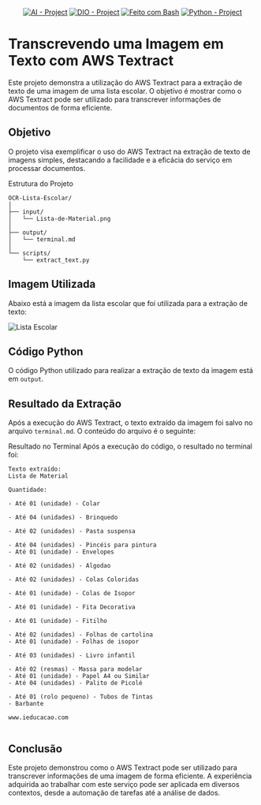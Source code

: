 <p align="center">
<a href="https://en.wikipedia.org/wiki/Artificial_intelligence"><img src="https://img.shields.io/badge/AI-Project-FED564?logo=openai" alt="AI - Project"></a>
<a href="https://dio.me/"><img src="https://img.shields.io/badge/DIO-Project-FED564?logo=vimeo" alt="DIO - Project"></a>
<a href="https://www.gnu.org/software/bash/" title="Vá para a página inicial do Bash"><img src="https://img.shields.io/badge/Prompt-Project-FED564?logo=gnu-bash&amp;logoColor=white" alt="Feito com Bash"></a>
 <a href="https://www.python.org/"><img src="https://img.shields.io/badge/Code-Project-FED564?logo=Python " alt="Python - Project"></a>

# Transcrevendo uma Imagem em Texto com AWS Textract

Este projeto demonstra a utilização do AWS Textract para a extração de texto de uma imagem de uma lista escolar. O objetivo é mostrar como o AWS Textract pode ser utilizado para transcrever informações de documentos de forma eficiente.

## Objetivo

O projeto visa exemplificar o uso do AWS Textract na extração de texto de imagens simples, destacando a facilidade e a eficácia do serviço em processar documentos.

Estrutura do Projeto
```
OCR-Lista-Escolar/
│
├── input/          
│   └── Lista-de-Material.png
│
├── output/         
│   └── terminal.md
│ 
└── scripts/        
    └── extract_text.py
```

## Imagem Utilizada

Abaixo está a imagem da lista escolar que foi utilizada para a extração de texto:

![Lista Escolar](../input/Lista-de-Material.png)

## Código Python

O código Python utilizado para realizar a extração de texto da imagem está em `output`.

## Resultado da Extração

Após a execução do AWS Textract, o texto extraído da imagem foi salvo no arquivo `terminal.md`. O conteúdo do arquivo é o seguinte:

Resultado no Terminal
Após a execução do código, o resultado no terminal foi:
```
Texto extraído:
Lista de Material

Quantidade:

- Até 01 (unidade) - Colar

- Até 04 (unidades) - Brinquedo

- Até 02 (unidades) - Pasta suspensa

- Até 04 (unidades) - Pincéis para pintura
- Até 01 (unidade) - Envelopes

- Até 02 (unidades) - Algodao

- Até 02 (unidades) - Colas Coloridas

- Até 01 (unidade) - Colas de Isopor

- Até 01 (unidade) - Fita Decorativa

- Até 01 (unidade) - Fitilho

- Até 02 (unidades) - Folhas de cartolina
- Até 01 (unidade) - Folhas de isopor

- Até 03 (unidades) - Livro infantil

- Até 02 (resmas) - Massa para modelar
- Até 01 (unidade) - Papel A4 ou Similar
- Até 04 (unidades) - Palito de Picolé

- Até 01 (rolo pequeno) - Tubos de Tintas
- Barbante

www.ieducacao.com


```
## Conclusão
Este projeto demonstrou como o AWS Textract pode ser utilizado para transcrever informações de uma imagem de forma eficiente. A experiência adquirida ao trabalhar com este serviço pode ser aplicada em diversos contextos, desde a automação de tarefas até a análise de dados.
